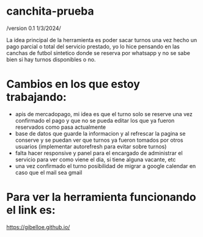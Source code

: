 # canchita-prueba
 /version 0.1 1/3/2024/
 

La idea principal de la herramienta es poder sacar turnos una vez hecho un pago parcial o total del servicio prestado, yo lo hice pensando en las canchas de futbol sintetico donde se reserva por whatsapp y no se sabe bien si hay turnos disponibles o no. 

# Cambios en los que estoy trabajando:
 - apis de mercadopago, mi idea es que el turno solo se reserve una vez confirmado el pago y que no se pueda editar los que ya fueron reservados como pasa actualmente
 - base de datos que guarde la informacion y al refrescar la pagina se conserve y se puedan ver que turnos ya fueron tomados por otros usuarios (implementar autorefresh para evitar sobre turnos)
 - falta hacer responsive y panel para el encargado de administrar el servicio para ver como viene el dia, si tiene alguna vacante, etc
 - una vez confirmado el turno posibilidad de migrar a google calendar en caso que el mail sea gmail


# Para ver la herramienta funcionando el link es: 
https://gibelloe.github.io/